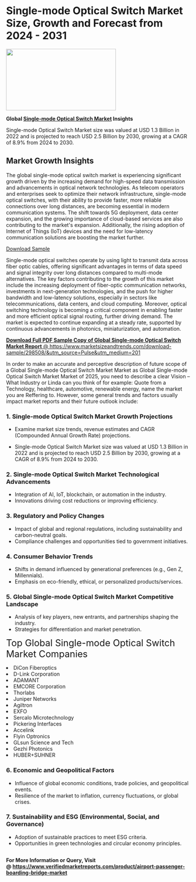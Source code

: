 <H1>Single-mode Optical Switch Market Size, Growth and Forecast from 2024 - 2031</H1><img class="aligncenter size-medium wp-image-584254" src="https://thirdeyenews.in/wp-content/uploads/2024/09/Global-Market-Research-300x168.jpeg" alt="" width="300" height="168" /><p><strong>Global&nbsp;<a href="https://www.marketsizeandtrends.com/download-sample/298508/&amp;utm_source=Pulse&amp;utm_medium=201">Single-mode Optical Switch Market</a> Insights</strong></p><p>Single-mode Optical Switch Market size was valued at USD 1.3 Billion in 2022 and is projected to reach USD 2.5 Billion by 2030, growing at a CAGR of 8.9% from 2024 to 2030.</p><p><h2>Market Growth Insights</h2> <p>The global single-mode optical switch market is experiencing significant growth driven by the increasing demand for high-speed data transmission and advancements in optical network technologies. As telecom operators and enterprises seek to optimize their network infrastructure, single-mode optical switches, with their ability to provide faster, more reliable connections over long distances, are becoming essential in modern communication systems. The shift towards 5G deployment, data center expansion, and the growing importance of cloud-based services are also contributing to the market's expansion. Additionally, the rising adoption of Internet of Things (IoT) devices and the need for low-latency communication solutions are boosting the market further.</p> <p><a href="#">Download Sample</a></p> <p>Single-mode optical switches operate by using light to transmit data across fiber optic cables, offering significant advantages in terms of data speed and signal integrity over long distances compared to multi-mode alternatives. The key factors contributing to the growth of this market include the increasing deployment of fiber-optic communication networks, investments in next-generation technologies, and the push for higher bandwidth and low-latency solutions, especially in sectors like telecommunications, data centers, and cloud computing. Moreover, optical switching technology is becoming a critical component in enabling faster and more efficient optical signal routing, further driving demand. The market is expected to continue expanding at a steady rate, supported by continuous advancements in photonics, miniaturization, and automation. <p><a href="#"></p><p><span class=""><strong>Download Full PDF Sample Copy of Global Single-mode Optical Switch Market Report</strong> @ <a href="https://www.marketsizeandtrends.com/download-sample/298508/&amp;utm_source=Pulse&amp;utm_medium=201" target="_blank">https://www.marketsizeandtrends.com/download-sample/298508/&amp;utm_source=Pulse&amp;utm_medium=201</a></span></p><p>In order to make an accurate and perceptive description of future scope of a Global&nbsp;Single-mode Optical Switch Market Market as Global&nbsp;Single-mode Optical Switch Market Market of 2025, you need to describe a clear Vision &ndash; What Industry or Linda can you think of for example: Quote from a Technology, healthcare, automotive, renewable energy, name the market you are Reffering to. However, some general trends and factors usually impact market reports and their future outlook include:</p><h3>1.&nbsp;<strong>Single-mode Optical Switch Market Growth Projections</strong></h3><ul><li>Examine market size trends, revenue estimates and CAGR (Compounded Annual Growth Rate) projections.</li><li><p>Single-mode Optical Switch Market size was valued at USD 1.3 Billion in 2022 and is projected to reach USD 2.5 Billion by 2030, growing at a CAGR of 8.9% from 2024 to 2030.</p></li></ul><h3>2.&nbsp;<strong>Single-mode Optical Switch Market Technological Advancements</strong></h3><ul><li>Integration of AI, IoT, blockchain, or automation in the industry.</li><li>Innovations driving cost reductions or improving efficiency.</li></ul><h3>3.&nbsp;<strong>Regulatory and Policy Changes</strong></h3><ul><li>Impact of global and regional regulations, including sustainability and carbon-neutral goals.</li><li>Compliance challenges and opportunities tied to government initiatives.</li></ul><h3>4.&nbsp;<strong>Consumer Behavior Trends</strong></h3><ul><li>Shifts in demand influenced by generational preferences (e.g., Gen Z, Millennials).</li><li>Emphasis on eco-friendly, ethical, or personalized products/services.</li></ul><h3>5.&nbsp;<strong>Global Single-mode Optical Switch Market Competitive Landscape</strong></h3><ul><li>Analysis of key players, new entrants, and partnerships shaping the industry.</li><li>Strategies for differentiation and market penetration.</li></ul><p data-pm-slice="1 1 []"><span style="color: inherit; font-family: inherit; font-size: 25px;">Top Global Single-mode Optical Switch Market Companies</span></p><div class="" data-test-id=""><p><li>DiCon Fiberoptics</li><li> D-Link Corporation</li><li> ADAMANT</li><li> EMCORE Corporation</li><li> Thorlabs</li><li> Juniper Networks</li><li> Agiltron</li><li> EXFO</li><li> Sercalo Microtechnology</li><li> Pickering Interfaces</li><li> Accelink</li><li> Flyin Optronics</li><li> GLsun Science and Tech</li><li> Gezhi Photonics</li><li> HUBER+SUHNER</li></p></div><h3>6.&nbsp;<strong>Economic and Geopolitical Factors</strong></h3><ul><li>Influence of global economic conditions, trade policies, and geopolitical events.</li><li>Resilience of the market to inflation, currency fluctuations, or global crises.</li></ul><h3>7.&nbsp;<strong>Sustainability and ESG (Environmental, Social, and Governance)</strong></h3><ul><li>Adoption of sustainable practices to meet ESG criteria.</li><li>Opportunities in green technologies and circular economy principles.</li></ul><h2><strong style="font-size: 14px;">For More Information or Query, Visit @&nbsp;</strong><a style="background-color: #ffffff; font-size: 14px;" href="https://www.marketsizeandtrends.com/report/single-mode-optical-switch-market/" target="_blank">https://www.verifiedmarketreports.com/product/airport-passenger-boarding-bridge-market</a></h2>
